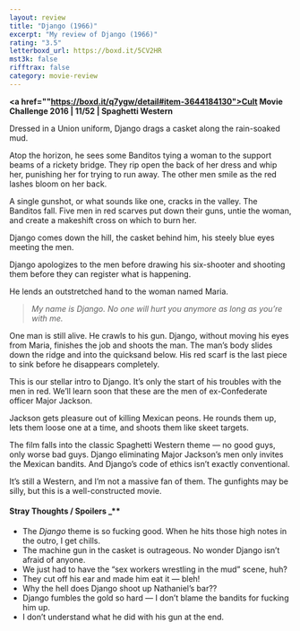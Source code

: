 ```yaml
---
layout: review
title: "Django (1966)"
excerpt: "My review of Django (1966)"
rating: "3.5"
letterboxd_url: https://boxd.it/5CV2HR
mst3k: false
rifftrax: false
category: movie-review
---
```


<b><a href=""https://boxd.it/q7ygw/detail#item-3644184130">Cult Movie Challenge 2016 | 11/52 | Spaghetti Western</a></b>

Dressed in a Union uniform, Django drags a casket along the rain-soaked mud.

Atop the horizon, he sees some Banditos tying a woman to the support beams of a rickety bridge. They rip open the back of her dress and whip her, punishing her for trying to run away. The other men smile as the red lashes bloom on her back.

A single gunshot, or what sounds like one, cracks in the valley. The Banditos fall. Five men in red scarves put down their guns, untie the woman, and create a makeshift cross on which to burn her.

Django comes down the hill, the casket behind him, his steely blue eyes meeting the men.

Django apologizes to the men before drawing his six-shooter and shooting them before they can register what is happening.

He lends an outstretched hand to the woman named Maria.

<blockquote><i>My name is Django. No one will hurt you anymore as long as you’re with me.</i></blockquote>

One man is still alive. He crawls to his gun. Django, without moving his eyes from Maria, finishes the job and shoots the man. The man’s body slides down the ridge and into the quicksand below. His red scarf is the last piece to sink before he disappears completely.

This is our stellar intro to Django. It’s only the start of his troubles with the men in red. We’ll learn soon that these are the men of ex-Confederate officer Major Jackson.

Jackson gets pleasure out of killing Mexican peons. He rounds them up, lets them loose one at a time, and shoots them like skeet targets.

The film falls into the classic Spaghetti Western theme — no good guys, only worse bad guys. Django eliminating Major Jackson’s men only invites the Mexican bandits. And Django’s code of ethics isn’t exactly conventional.

It’s still a Western, and I’m not a massive fan of them. The gunfights may be silly, but this is a well-constructed movie.

#### Stray Thoughts / Spoilers \_\*\*</b>

- The <i>Django</i> theme is so fucking good. When he hits those high notes in the outro, I get chills.
- The machine gun in the casket is outrageous. No wonder Django isn’t afraid of anyone.
- We just had to have the “sex workers wrestling in the mud” scene, huh?
- They cut off his ear and made him eat it — bleh!
- Why the hell does Django shoot up Nathaniel’s bar??
- Django fumbles the gold so hard — I don’t blame the bandits for fucking him up.
- I don’t understand what he did with his gun at the end.
